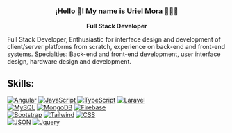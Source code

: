 <p align="center" width="300">
 
   <h3 align="center">¡Hello 👋! My name is Uriel Mora 👨🏻‍💻</h3>
</p>

<p align="center"><strong> Full Stack Developer</strong> <br /> </p>

<p>
  Full Stack Developer, Enthusiastic for interface design and development of client/server platforms from scratch, experience on back-end and front-end systems.
Specialties: Back-end and front-end development, user interface design, hardware design and development.
</p>


## Skills:
[![Angular](https://img.shields.io/badge/Angular-FF0000?style=for-the-badge&logo=angular&logoColor=white&labelColor=101010)]()
[![JavaScript](https://img.shields.io/badge/JavaScript-F7DF1E?style=for-the-badge&logo=javascript&logoColor=white&labelColor=101010)]()
[![TypeScript](https://img.shields.io/badge/TypeScript-1575F9?style=for-the-badge&logo=Typescript&logoColor=white&labelColor=101010)]()
[![Laravel](https://img.shields.io/badge/Laravel-9146FF?style=for-the-badge&logo=laravel&logoColor=white&labelColor=101010)]()
</br>
[![MySQL](https://img.shields.io/badge/MySQL-4479A1?style=for-the-badge&logo=mysql&logoColor=white&labelColor=101010)]()
[![MongoDB](https://img.shields.io/badge/MongoDB-47A248?style=for-the-badge&logo=mongodb&logoColor=white&labelColor=101010)]()
[![Firebase](https://img.shields.io/badge/Firebase-FFCA28?style=for-the-badge&logo=firebase&logoColor=white&labelColor=101010)]()
</br>
[![Bootstrap](https://img.shields.io/badge/Bootstrap-9146FF?style=for-the-badge&logo=bootstrap&logoColor=white&labelColor=101010)]()
[![Tailwind](https://img.shields.io/badge/Tailwind-3DDC84?style=for-the-badge&logo=tailwind&logoColor=white&labelColor=101010)]()
[![CSS](https://img.shields.io/badge/CSS-1575F9?style=for-the-badge&logo=css&logoColor=white&labelColor=101010)]()
</br>
[![JSON](https://img.shields.io/badge/JSON-1575F9?style=for-the-badge&logo=json&logoColor=white&labelColor=101010)]()
[![Jquery](https://img.shields.io/badge/Jquery-1575F9?style=for-the-badge&logo=jquery&logoColor=white&labelColor=101010)]()








